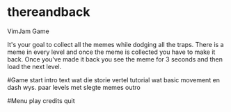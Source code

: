 # thereandback
VimJam Game

It's your goal to collect all the memes while dodging all the traps.
There is a meme in every level and once the meme is collected you have to make it back.
Once you've made it back you see the meme for 3 seconds and then load the next level.

#Game
start intro text wat die storie vertel
tutorial wat basic movement en dash wys.
paar levels met slegte memes
outro


#Menu
play
credits
quit


